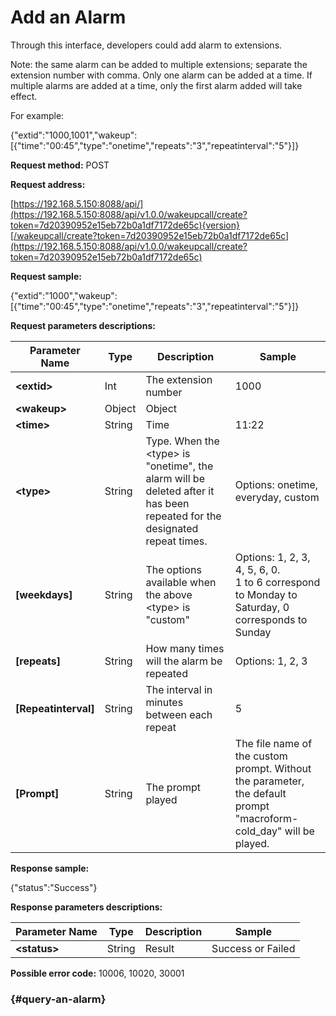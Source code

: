 # Add an Alarm

Through this interface, developers could add alarm to extensions.

Note: the same alarm can be added to multiple extensions; separate the extension number with comma. Only one alarm can be added at a time. If multiple alarms are added at a time, only the first alarm added will take effect.

For example:

{"extid":"1000,1001","wakeup":\[{"time":"00:45","type":"onetime","repeats":"3","repeatinterval":"5"}\]}

**Request method:** POST

**Request address:**

[https://192.168.5.150:8088/api/](https://192.168.5.150:8088/api/v1.0.0/wakeupcall/create?token=7d20390952e15eb72b0a1df7172de65c){version}[/wakeupcall/create?token=7d20390952e15eb72b0a1df7172de65c](https://192.168.5.150:8088/api/v1.0.0/wakeupcall/create?token=7d20390952e15eb72b0a1df7172de65c)

**Request sample:**

{"extid":"1000","wakeup":\[{"time":"00:45","type":"onetime","repeats":"3","repeatinterval":"5"}\]}

**Request parameters descriptions:**

| **Parameter Name** | **Type** | **Description** | **Sample** |
| --- | --- | --- | --- |
| **&lt;extid&gt;** | Int | The extension number | 1000 |
| **&lt;wakeup&gt;** | Object | Object |  |
| **&lt;time&gt;** | String | Time | 11:22 |
| **&lt;type&gt;** | String | Type. When the &lt;type&gt; is "onetime", the alarm will be deleted after it has been repeated for the designated repeat times. | Options: onetime, everyday, custom |
| **\[weekdays\]** | String | The options available when the above &lt;type&gt; is "custom" | Options: 1, 2, 3, 4, 5, 6, 0. <br>     1 to 6 correspond to Monday to Saturday, 0 corresponds to Sunday |
| **\[repeats\]** | String | How many times will the alarm be repeated | Options: 1, 2, 3 |
| **\[Repeatinterval\]** | String | The interval in minutes between each repeat | 5 |
| **\[Prompt\]** | String | The prompt played | The file name of the custom prompt. Without the parameter, the default prompt "macroform-cold\_day" will be played. |

**Response sample:**

{"status":"Success"}

**Response parameters descriptions:**

| **Parameter Name** | **Type** | **Description** | **Sample** |
| --- | --- | --- | --- |
| **&lt;status&gt;** | String | Result | Success or Failed |

**Possible error code:** 10006, 10020, 30001

###  {#query-an-alarm}



